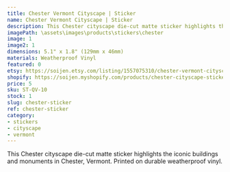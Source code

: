 ```yaml
---
title: Chester Vermont Cityscape | Sticker
name: Chester Vermont Cityscape | Sticker
description: This Chester cityscape die-cut matte sticker highlights the iconic buildings and monuments in Chester, Vermont. Printed on durable weatherproof vinyl.
imagePath: \assets\images\products\stickers\chester
image: 1
image2: 1
dimensions: 5.1" x 1.8" (129mm x 46mm)
materials: Weatherproof Vinyl
featured: 0
etsy: https://soijen.etsy.com/listing/1557075310/chester-vermont-cityscape-sticker?utm_source=Copy&utm_medium=ListingManager&utm_campaign=Share&utm_term=so.lmsm&share_time=1695301783270
shopify: https://soijen.myshopify.com/products/chester-cityscape-sticker
price: 5
sku: ST-QV-10
stock: 1
slug: chester-sticker
ref: chester-sticker
category:
- stickers
- cityscape
- vermont
---
```

This Chester cityscape die-cut matte sticker highlights the iconic buildings and monuments in Chester, Vermont. Printed on durable weatherproof vinyl.